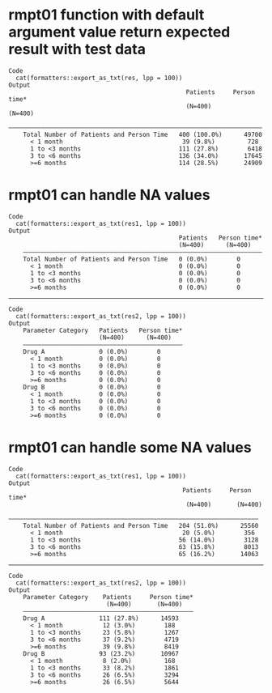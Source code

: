 # rmpt01 function with default argument value return expected result with test data

    Code
      cat(formatters::export_as_txt(res, lpp = 100))
    Output
                                                     Patients     Person time*
                                                     (N=400)        (N=400)   
        ——————————————————————————————————————————————————————————————————————
        Total Number of Patients and Person Time   400 (100.0%)      49700    
          < 1 month                                 39 (9.8%)         728     
          1 to <3 months                           111 (27.8%)        6418    
          3 to <6 months                           136 (34.0%)       17645    
          >=6 months                               114 (28.5%)       24909    

# rmpt01 can handle NA values

    Code
      cat(formatters::export_as_txt(res1, lpp = 100))
    Output
                                                   Patients   Person time*
                                                   (N=400)      (N=400)   
        ——————————————————————————————————————————————————————————————————
        Total Number of Patients and Person Time   0 (0.0%)        0      
          < 1 month                                0 (0.0%)        0      
          1 to <3 months                           0 (0.0%)        0      
          3 to <6 months                           0 (0.0%)        0      
          >=6 months                               0 (0.0%)        0      

---

    Code
      cat(formatters::export_as_txt(res2, lpp = 100))
    Output
        Parameter Category   Patients   Person time*
                             (N=400)      (N=400)   
        ————————————————————————————————————————————
        Drug A               0 (0.0%)        0      
          < 1 month          0 (0.0%)        0      
          1 to <3 months     0 (0.0%)        0      
          3 to <6 months     0 (0.0%)        0      
          >=6 months         0 (0.0%)        0      
        Drug B               0 (0.0%)        0      
          < 1 month          0 (0.0%)        0      
          1 to <3 months     0 (0.0%)        0      
          3 to <6 months     0 (0.0%)        0      
          >=6 months         0 (0.0%)        0      

# rmpt01 can handle some NA values

    Code
      cat(formatters::export_as_txt(res1, lpp = 100))
    Output
                                                    Patients     Person time*
                                                     (N=400)       (N=400)   
        —————————————————————————————————————————————————————————————————————
        Total Number of Patients and Person Time   204 (51.0%)      25560    
          < 1 month                                 20 (5.0%)        356     
          1 to <3 months                           56 (14.0%)        3128    
          3 to <6 months                           63 (15.8%)        8013    
          >=6 months                               65 (16.2%)       14063    

---

    Code
      cat(formatters::export_as_txt(res2, lpp = 100))
    Output
        Parameter Category    Patients     Person time*
                               (N=400)       (N=400)   
        ———————————————————————————————————————————————
        Drug A               111 (27.8%)      14593    
          < 1 month           12 (3.0%)        188     
          1 to <3 months      23 (5.8%)        1267    
          3 to <6 months      37 (9.2%)        4719    
          >=6 months          39 (9.8%)        8419    
        Drug B               93 (23.2%)       10967    
          < 1 month           8 (2.0%)         168     
          1 to <3 months      33 (8.2%)        1861    
          3 to <6 months      26 (6.5%)        3294    
          >=6 months          26 (6.5%)        5644    


